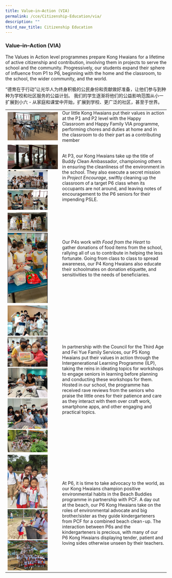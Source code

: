 ```yaml
---
title: Value–in–Action (VIA)
permalink: /cce/Citizenship-Education/via/
description: ""
third_nav_title: Citizenship Education
---
```

### Value–in–Action (VIA)

The Values in Action level programmes prepare Kong Hwaians for a lifetime of active citizenship and contribution, involving them in projects to serve the school and the community. Progressively, our students expand their sphere of influence from P1 to P6, beginning with the home and the classroom, to the school, the wider community, and the world. 

“德育在于行动”让光华人为终身积极的公民身份和贡献做好准备，让他们参与到种种为学校和社区服务的公益计划。 我们的学生逐渐将他们的公益影响范围从小一扩展到小六 \- 从家庭和课堂中开始，扩展到学校、更广泛的社区，甚至于世界。

|  |  |
|---|---|
| <img src="/images/via1.png" style="width:1000px"> | Our little Kong Hwaians put their values in action at the P1 and P2 level with the Happy Classroom and Happy Family VIA programme, performing chores and duties at home and in the classroom to do their part as a contributing member |
| <img src="/images/via2.png" style="width:1000px"><img src="/images/via3.png" style="width:80%"><img src="/images/via4.png" style="width:80%"> | At P3, our Kong Hwaians take up the title of Buddy Clean Ambassador, championing others in ensuring the cleanliness of the environment in the school. They also execute a secret mission in _Project Encourage_, swiftly cleaning up the classroom of a target P6 class when its occupants are not around, and leaving notes of encouragement to the P6 seniors for their impending PSLE. |
| <img src="/images/via5.png" style="width:80%"><img src="/images/via6.png" style="width:80%"> | Our P4s work with _Food from the Heart_ to gather donations of food items from the school, rallying all of us to contribute in helping the less fortunate. Going from class to class to spread awareness, our P4 Kong Hwaians also educate their schoolmates on donation etiquette, and sensitivities to the needs of beneficiaries. |
|<img src="/images/via7.png" style="width:80%"><img src="/images/via8.png" style="width:80%"><img src="/images/via9.png" style="width:80%"><img src="/images/via10.png" style="width:80%"><img src="/images/via11.png" style="width:80%">  | In partnership with the Council for the Third Age and Fei Yue Family Services, our P5 Kong Hwaians put their values in action through the Intergenerational Learning Programme (ILP), taking the reins in ideating topics for workshops to engage seniors in learning before planning and conducting these workshops for them. Hosted in our school, the programme has received rave reviews from the seniors who praise the little ones for their patience and care as they interact with them over craft work, smartphone apps, and other engaging and practical topics. |
| <img src="/images/via12.png" style="width:80%"><img src="/images/via13.png" style="width:80%"><img src="/images/via14.png" style="width:80%"> | At P6, it is time to take advocacy to the world, as our Kong Hwaians champion positive environmental habits in the Beach Buddies programme in partnership with PCF. A day out at the beach, our P6 Kong Hwaians take on the roles of environmental advocate and big brother/sister as they guide kindergarteners from PCF for a combined beach clean-up. The interaction between P6s and the kindergarteners is precious, with many of our P6 Kong Hwaians displaying tender, patient and loving sides otherwise unseen by their teachers. |